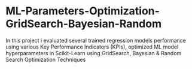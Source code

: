 # ML-Parameters-Optimization-GridSearch-Bayesian-Random
In this project i evaluated several trained regression models performance using various Key Performance Indicators (KPIs),
optimized ML model hyperparameters in Scikit-Learn using GridSearch, Bayesian & Random Search Optimization Techniques
